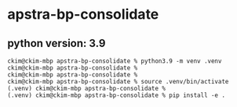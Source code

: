 # apstra-bp-consolidate

## python version: 3.9
```
ckim@ckim-mbp apstra-bp-consolidate % python3.9 -m venv .venv
ckim@ckim-mbp apstra-bp-consolidate % 
ckim@ckim-mbp apstra-bp-consolidate % 
ckim@ckim-mbp apstra-bp-consolidate % source .venv/bin/activate
(.venv) ckim@ckim-mbp apstra-bp-consolidate % 
(.venv) ckim@ckim-mbp apstra-bp-consolidate % pip install -e .
```



